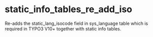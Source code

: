 # static_info_tables_re_add_iso
Re-adds the static_lang_isocode field in sys_language table which is required in TYPO3 V10+ together with static info tables.
